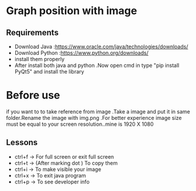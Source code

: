 
# Graph position with image

## Requirements

- Download Java :https://www.oracle.com/java/technologies/downloads/
- Download Python :https://www.python.org/downloads/
- install them properly
- After install both java and python .Now open cmd in type "pip install PyQt5" and install the library



# Before use
if you want to to take reference from image .Take a image and put it in same folder.Rename the image with img.png .For better experience image size must be equal to your screen resolution..mine is 1920 X 1080 

## Lessons 

- ctrl+f  -> For full screen or exit full screen
- ctrl+t  -> (After marking dot ) To copy them
- ctrl+i  -> To make visible your image
- ctrl+x  -> To exit java program
- ctrl+p  -> To see developer info


